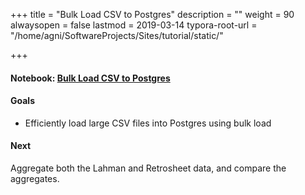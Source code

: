 +++
title = "Bulk Load CSV to Postgres"
description = ""
weight = 90
alwaysopen = false
lastmod = 2019-03-14
typora-root-url = "/home/agni/SoftwareProjects/Sites/tutorial/static/"

+++

#### Notebook: [Bulk Load CSV to Postgres](http://nbviewer.jupyter.org/github/sdiehl28/tutorial-jupyter-notebooks/blob/master/python/BB07-RetroPersistPostgres.ipynb)

#### Goals
* Efficiently load large CSV files into Postgres using bulk load

#### Next
Aggregate both the Lahman and Retrosheet data, and compare the aggregates.
